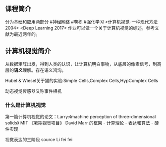 ## 课程简介
分为基础和应用两部分 #神经网络 #卷积 #强化学习
<计算机视觉-一种现代方法 2004> <Deep Learning 2017>
作业可以做一个关于计算机视觉的综述，参考文献为最近两年的。

## 计算机视觉简介
从数据矩阵出发，得到人类的认识，让计算机明白事物，从底层的像素信号，到高层的**语义**理解。存在语义鸿沟。

Hubel & Wiesel关于猫的实验:Simple Cells,Complex Cells,HypComplex Cells

动态视觉传感器又称事件相机
### 什么是计算机视觉
第一篇计算机视觉的论文：Larry:《machine perception of three-dimensional solids》
MIT 《暑期视觉项目》
David Marr 的框架
    - 计算理论
    - 表达和算法
    - 硬件实现

视觉表达的三阶段 source Li fei fei